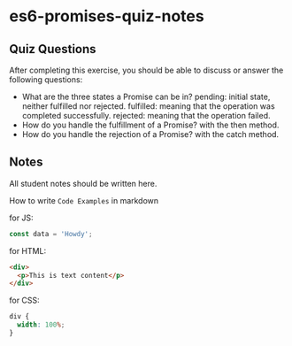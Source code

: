 # es6-promises-quiz-notes

## Quiz Questions

After completing this exercise, you should be able to discuss or answer the following questions:

- What are the three states a Promise can be in?
  pending: initial state, neither fulfilled nor rejected.
  fulfilled: meaning that the operation was completed successfully.
  rejected: meaning that the operation failed.
- How do you handle the fulfillment of a Promise?
  with the then method.
- How do you handle the rejection of a Promise?
  with the catch method.

## Notes

All student notes should be written here.

How to write `Code Examples` in markdown

for JS:

```javascript
const data = 'Howdy';
```

for HTML:

```html
<div>
  <p>This is text content</p>
</div>
```

for CSS:

```css
div {
  width: 100%;
}
```
